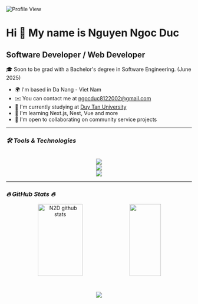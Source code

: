 ![Profile View](https://komarev.com/ghpvc/?username=n2duc&style=for-the-badge)

Hi 👋 My name is Nguyen Ngoc Duc
============================
Software Developer / Web Developer
------------------------------------------------
🎓 Soon to be grad with a Bachelor's degree in Software Engineering. (June 2025)

* 🌍  I'm based in Da Nang - Viet Nam
* ✉️  You can contact me at [ngocduc8122002@gmail.com](mailto:ngocduc8122002@gmail.com)
* 🚀  I'm currently studying at [ Duy Tan University](https://is.duytan.edu.vn/)
* 🧠  I'm learning Next.js, Nest, Vue and more
* 🤝  I'm open to collaborating on community service projects
------------------------------------------------
### ***🛠 Tools & Technologies***
<br/>
<div align="center">
    <img src="https://skillicons.dev/icons?i=js,ts,cpp,cs,html,css,discordjs" /><br>
  <img src="https://skillicons.dev/icons?i=react,next,nodejs,express,vue,sass,tailwind,redux" /><br>
    <img src="https://skillicons.dev/icons?i=mongodb,vscode,git,postman,mysql,figma,ps,pr,ai" />
</div>

------------------------------------------------
### ***🔥 GitHub Stats 🔥***
<div align="center">  
  <img width="49%" height="195px" src="https://github-readme-stats.vercel.app/api?username=n2duc&show_icons=true&count_private=true&hide_border=true&title_color=54FFB5&icon_color=54FFB5&text_color=c9d1d9&bg_color=0d1117" alt="N2D github stats" /> 
  <img width="41%" height="195px" src="https://github-readme-stats.vercel.app/api/top-langs/?username=n2duc&layout=compact&hide_border=true&title_color=54FFB5&text_color=54FFB5&bg_color=0d1117" />
</div>
<br />
<h3 align="center">
    <img src="https://readme-typing-svg.herokuapp.com/?font=Righteous&size=25&color=4BF795&center=true&vCenter=true&width=500&height=70&duration=4000&lines=Thanks+for+visiting!+✌️;+Shoot+me+a+message+on+Linkedin!;I'm+always+down+to+collab+:)">
</h3>
